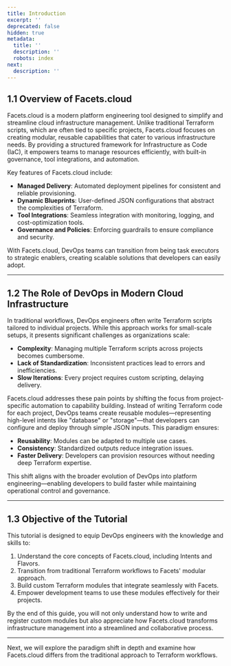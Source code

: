 ```yaml
---
title: Introduction
excerpt: ''
deprecated: false
hidden: true
metadata:
  title: ''
  description: ''
  robots: index
next:
  description: ''
---
```

## 1.1 Overview of Facets.cloud

Facets.cloud is a modern platform engineering tool designed to simplify and streamline cloud infrastructure management. Unlike traditional Terraform scripts, which are often tied to specific projects, Facets.cloud focuses on creating modular, reusable capabilities that cater to various infrastructure needs. By providing a structured framework for Infrastructure as Code (IaC), it empowers teams to manage resources efficiently, with built-in governance, tool integrations, and automation.

Key features of Facets.cloud include:

* **Managed Delivery**: Automated deployment pipelines for consistent and reliable provisioning.
* **Dynamic Blueprints**: User-defined JSON configurations that abstract the complexities of Terraform.
* **Tool Integrations**: Seamless integration with monitoring, logging, and cost-optimization tools.
* **Governance and Policies**: Enforcing guardrails to ensure compliance and security.

With Facets.cloud, DevOps teams can transition from being task executors to strategic enablers, creating scalable solutions that developers can easily adopt.

***

## 1.2 The Role of DevOps in Modern Cloud Infrastructure

In traditional workflows, DevOps engineers often write Terraform scripts tailored to individual projects. While this approach works for small-scale setups, it presents significant challenges as organizations scale:

* **Complexity**: Managing multiple Terraform scripts across projects becomes cumbersome.
* **Lack of Standardization**: Inconsistent practices lead to errors and inefficiencies.
* **Slow Iterations**: Every project requires custom scripting, delaying delivery.

Facets.cloud addresses these pain points by shifting the focus from project-specific automation to capability building. Instead of writing Terraform code for each project, DevOps teams create reusable modules—representing high-level intents like "database" or "storage"—that developers can configure and deploy through simple JSON inputs. This paradigm ensures:

* **Reusability**: Modules can be adapted to multiple use cases.
* **Consistency**: Standardized outputs reduce integration issues.
* **Faster Delivery**: Developers can provision resources without needing deep Terraform expertise.

This shift aligns with the broader evolution of DevOps into platform engineering—enabling developers to build faster while maintaining operational control and governance.

***

## 1.3 Objective of the Tutorial

This tutorial is designed to equip DevOps engineers with the knowledge and skills to:

1. Understand the core concepts of Facets.cloud, including Intents and Flavors.
2. Transition from traditional Terraform workflows to Facets' modular approach.
3. Build custom Terraform modules that integrate seamlessly with Facets.
4. Empower development teams to use these modules effectively for their projects.

By the end of this guide, you will not only understand how to write and register custom modules but also appreciate how Facets.cloud transforms infrastructure management into a streamlined and collaborative process.

***

Next, we will explore the paradigm shift in depth and examine how Facets.cloud differs from the traditional approach to Terraform workflows.
